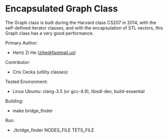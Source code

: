 Encapsulated Graph Class
=====

The Graph class is built during the Harvard class CS207 in 2014, with the self-defined iterator classes, and with the encapsulation of STL vectors, this Graph class has a very good performance.

Primary Author:
* Hertz Zi He (zihe@fastmail.us)

Contributor:
* Cris Cecka (utility classes)

Tested Environment:
* Linux Ubuntu: clang-3.5 (or gcc-4.9), libsdl-dev, build-essential

Building:
* make bridge_finder

Run:
* ./bridge_finder NODES_FILE TETS_FILE

